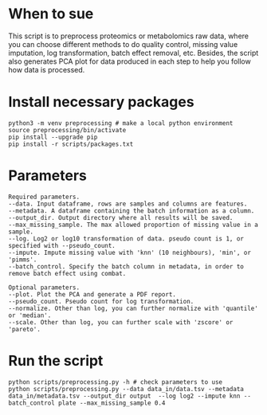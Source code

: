 # When to sue 
This script is to preprocess proteomics or metabolomics raw data, where you can choose different methods to do quality control, missing value imputation, log transformation, batch effect removal, etc. 
Besides, the script also generates PCA plot for data produced in each step to help you follow how data is processed. 

# Install necessary packages
```
python3 -m venv preprocessing # make a local python environment
source preprocessing/bin/activate
pip install --upgrade pip
pip install -r scripts/packages.txt
```
# Parameters 
```
Required parameters.
--data. Input dataframe, rows are samples and columns are features.
--metadata. A dataframe containing the batch information as a column.
--output_dir. Output directory where all results will be saved.  
--max_missing_sample. The max allowed proportion of missing value in a sample. 
--log. Log2 or log10 transformation of data. pseudo count is 1, or specified with --pseudo_count.
--impute. Impute missing value with 'knn' (10 neighbours), 'min', or 'pimms'.
--batch_control. Specify the batch column in metadata, in order to remove batch effect using combat. 

Optional parameters. 
--plot. Plot the PCA and generate a PDF report. 
--pseudo_count. Pseudo count for log transformation. 
--normalize. Other than log, you can further normalize with 'quantile' or 'median'. 
--scale. Other than log, you can further scale with 'zscore' or 'pareto'. 
```

# Run the script
```
python scripts/preprocessing.py -h # check parameters to use
python scripts/preprocessing.py --data data_in/data.tsv --metadata data_in/metadata.tsv --output_dir output  --log log2 --impute knn --batch_control plate --max_missing_sample 0.4
```


